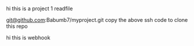 hi this is a project 1 readfile

git@github.com:Babumb7/myproject.git
copy the above ssh code to clone this repo


hi this is webhook 
